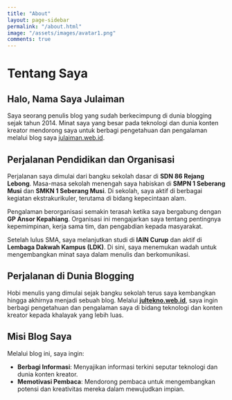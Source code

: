 ```yaml
---
title: "About"
layout: page-sidebar
permalink: "/about.html"
image: "/assets/images/avatar1.png"
comments: true
---
```

# Tentang Saya

## Halo, Nama Saya Julaiman

Saya seorang penulis blog yang sudah berkecimpung di dunia blogging sejak tahun 2014. Minat saya yang besar pada teknologi dan dunia konten kreator mendorong saya untuk berbagi pengetahuan dan pengalaman melalui blog saya [julaiman.web.id](https://julaiman.web.id).

## Perjalanan Pendidikan dan Organisasi

Perjalanan saya dimulai dari bangku sekolah dasar di **SDN 86 Rejang Lebong**. Masa-masa sekolah menengah saya habiskan di **SMPN 1 Seberang Musi** dan **SMKN 1 Seberang Musi**. Di sekolah, saya aktif di berbagai kegiatan ekstrakurikuler, terutama di bidang kepecintaan alam.

Pengalaman berorganisasi semakin terasah ketika saya bergabung dengan **GP Ansor Kepahiang**. Organisasi ini mengajarkan saya tentang pentingnya kepemimpinan, kerja sama tim, dan pengabdian kepada masyarakat.

Setelah lulus SMA, saya melanjutkan studi di **IAIN Curup** dan aktif di **Lembaga Dakwah Kampus (LDK)**. Di sini, saya menemukan wadah untuk mengembangkan minat saya dalam menulis dan berkomunikasi.

## Perjalanan di Dunia Blogging

Hobi menulis yang dimulai sejak bangku sekolah terus saya kembangkan hingga akhirnya menjadi sebuah blog. Melalui **[jultekno.web.id](https://jultekno.web.id)**, saya ingin berbagi pengetahuan dan pengalaman saya di bidang teknologi dan konten kreator kepada khalayak yang lebih luas.

## Misi Blog Saya

Melalui blog ini, saya ingin:

- **Berbagi Informasi**: Menyajikan informasi terkini seputar teknologi dan dunia konten kreator.  
- **Memotivasi Pembaca**: Mendorong pembaca untuk mengembangkan potensi dan kreativitas mereka dalam mewujudkan impian.  

